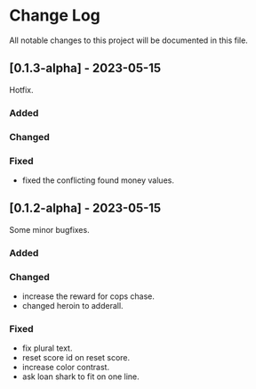 # Change Log

All notable changes to this project will be documented in this file.

## [0.1.3-alpha] - 2023-05-15

Hotfix.

### Added

### Changed

### Fixed

- fixed the conflicting found money values.

## [0.1.2-alpha] - 2023-05-15

Some minor bugfixes.

### Added

### Changed

- increase the reward for cops chase.
- changed heroin to adderall.

### Fixed

- fix plural text.
- reset score id on reset score.
- increase color contrast.
- ask loan shark to fit on one line.

